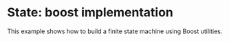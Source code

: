 # State: boost implementation
This example shows how to build a finite state machine using Boost utilities.
